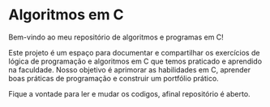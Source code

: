 # Algoritmos em C

Bem-vindo ao meu repositório de algoritmos e programas em C!  

Este projeto é um espaço para documentar e compartilhar os exercícios de lógica de programação e algoritmos em C que temos praticado e aprendido na faculdade. Nosso objetivo é aprimorar as habilidades em C, aprender boas práticas de programação e construir um portfólio prático.

Fique a vontade para ler e mudar os codigos, afinal repositório é aberto.
